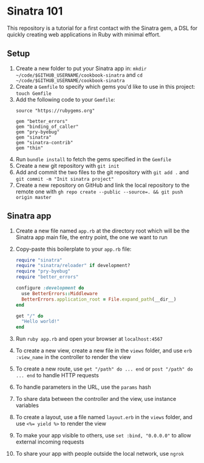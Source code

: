# Sinatra 101

This repository is a tutorial for a first contact with the Sinatra gem, a DSL for quickly creating web applications in Ruby with minimal effort.

## Setup

1. Create a new folder to put your Sinatra app in: `mkdir ~/code/$GITHUB_USERNAME/cookbook-sinatra` and `cd ~/code/$GITHUB_USERNAME/cookbook-sinatra`
2. Create a `Gemfile` to specify which gems you'd like to use in this project: `touch Gemfile`
3. Add the following code to your `Gemfile`:
    ```
    source "https://rubygems.org"

    gem "better_errors"
    gem "binding_of_caller"
    gem "pry-byebug"
    gem "sinatra"
    gem "sinatra-contrib"
    gem "thin"
    ```
4. Run `bundle install` to fetch the gems specified in the `Gemfile`
5. Create a new git repository with `git init`
6. Add and commit the two files to the git repository with `git add .` and `git commit -m "Init sinatra project"`
7. Create a new repository on GitHub and link the local repository to the remote one with `gh repo create --public --source=. && git push origin master`

## Sinatra app

1. Create a new file named `app.rb` at the directory root which will be the Sinatra app main file, the entry point, the one we want to run
2. Copy-paste this boilerplate to your `app.rb` file:

    ```ruby
    require "sinatra"
    require "sinatra/reloader" if development?
    require "pry-byebug"
    require "better_errors"

    configure :development do
      use BetterErrors::Middleware
      BetterErrors.application_root = File.expand_path(__dir__)
    end

    get "/" do
      "Hello world!"
    end
    ```

3. Run `ruby app.rb` and open your browser at `localhost:4567`
4. To create a new view, create a new file in the `views` folder, and use `erb :view_name` in the controller to render the view
5. To create a new route, use `get "/path" do ... end` or `post "/path" do ... end` to handle HTTP requests
6. To handle parameters in the URL, use the `params` hash
7. To share data between the controller and the view, use instance variables
8. To create a layout, use a file named `layout.erb` in the `views` folder, and use `<%= yield %>` to render the view
9. To make your app visible to others, use `set :bind, "0.0.0.0"` to allow external incoming requests
10. To share your app with people outside the local network, use `ngrok`
